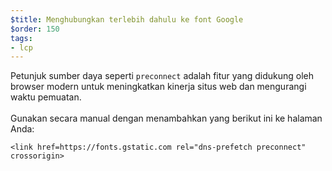 ```yaml
---
$title: Menghubungkan terlebih dahulu ke font Google
$order: 150
tags:
- lcp
---
```


Petunjuk sumber daya seperti `preconnect` adalah fitur yang didukung oleh browser modern untuk meningkatkan kinerja situs web dan mengurangi waktu pemuatan. <br><br> Gunakan secara manual dengan menambahkan yang berikut ini ke halaman Anda:

```
<link href=https://fonts.gstatic.com rel="dns-prefetch preconnect" crossorigin>
```
